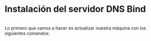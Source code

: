 # Instalación del servidor DNS Bind
<br>
Lo primero que vamos a hacer es actualizar nuestra máquina con los siguientes comandos:
<br>

